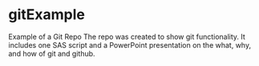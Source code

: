 # gitExample
Example of a Git Repo
The repo was created to show git functionality. It includes one SAS script and a PowerPoint presentation on the what, why, and how of git and github.

